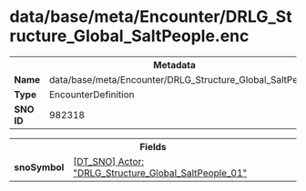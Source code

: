<h1>data/base/meta/Encounter/DRLG_Structure_Global_SaltPeople.enc</h1><table><tr><th colspan="100%">Metadata</th></tr><tr><td><b>Name</b></td><td>data/base/meta/Encounter/DRLG_Structure_Global_SaltPeople.enc</td></tr><tr><td><b>Type</b></td><td>EncounterDefinition</td></tr><tr><td><b>SNO ID</b></td><td>982318</td></tr></table>

<table><tr><th colspan="100%">Fields</th></tr><tr><td><b>snoSymbol</b></td><td><a href="..\Actor\DRLG_Structure_Global_SaltPeople_01.acr">[DT_SNO] Actor: "DRLG_Structure_Global_SaltPeople_01"</a></td></tr></table>

